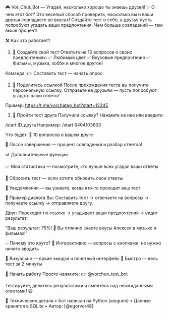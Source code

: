 🎮 Vor_Chut_Bot — Угадай, насколько хорошо ты знаешь друзей!
✨ О чем этот бот?
Это веселый способ проверить, насколько вы и ваши друзья совпадаете во вкусах! Создайте тест о себе, а друзья пусть попробуют угадать ваши предпочтения. Чем больше совпадений — тем выше процент!

🛠 Как это работает?
1. 📝 Создайте свой тест
Ответьте на 10 вопросов о своих предпочтениях:
✅ Любимый цвет
✅ Вкусовые предпочтения
✅ Фильмы, музыка, хобби и многое другое!

Команда:
👉 Составить тест — начать опрос

2. 🔗 Поделитесь ссылкой
После прохождения теста вы получите персональную ссылку. Отправьте ее друзьям — пусть попробуют угадать ваши ответы!

  Пример:
  https://t.me/vorchateg_bot?start=12345

3. 🧠 Пройти тест друга
Получили ссылку? Нажмите на нее или введите:

/start ID_друга
Например: /start 6404103603

Что будет:
🔹 10 вопросов о вашем друге

🔹 После завершения — процент совпадений и разбор ответов!

📊 Дополнительные функции

📈 Моя статистика — посмотрите, кто лучше всех угадал ваши ответы

🔄 Сбросить тест — если хотите обновить свои ответы

🔔 Уведомления — вы узнаете, когда кто-то проходит ваш тест



🎯 Пример диалога
Вы:
Составить тест → отвечаете на вопросы → получаете ссылку → отправляете другу.

Друг:
Переходит по ссылке → угадывает ваши предпочтения → видит результат:

"Ваш результат: 75%! 🎉
Вы отлично знаете вкусы Алексея в музыке и фильмах!"

💡 Почему это круто?
🤹 Интерактивно — вопросы с кнопками, не нужно ничего вводить

🎨 Визуально — яркие эмодзи и понятный интерфейс
📱 Быстро — весь тест за 2 минуты


🚀 Начать работу
Просто нажмите:
👉 @vorchun_test_bot


Тестируйте, делитесь результатами и смейтесь над неожиданными ответами! 😆

🔧 Технические детали
• Бот написан на Python (aiogram)
• Данные хранятся в SQLite
• Автор: [@egorvor48]
